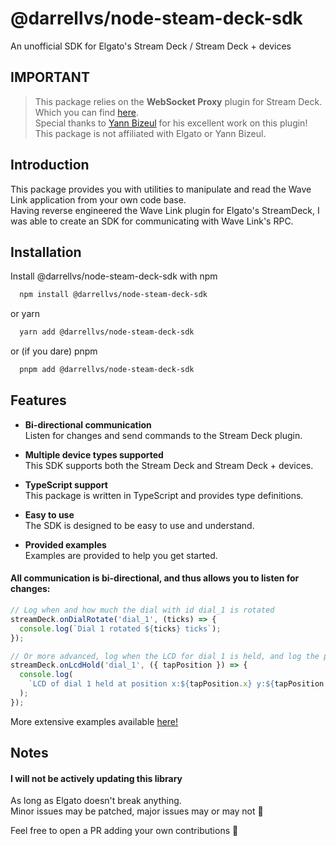 # @darrellvs/node-steam-deck-sdk

An unofficial SDK for Elgato's Stream Deck / Stream Deck + devices

## IMPORTANT

> This package relies on the **WebSocket Proxy** plugin for Stream Deck. Which you can find [here](https://marketplace.elgato.com/product/websocket-proxy-5ed6a37a-d6e9-4c95-aa95-42ded37ecff1).\
> Special thanks to [Yann Bizeul](https://github.com/ybizeul) for his excellent work on this plugin!\
> This package is not affiliated with Elgato or Yann Bizeul.

## Introduction

This package provides you with utilities to manipulate and read the Wave Link application from your own code base.\
Having reverse engineered the Wave Link plugin for Elgato's StreamDeck, I was able to create an SDK for communicating with Wave Link's RPC.

## Installation

Install @darrellvs/node-steam-deck-sdk with npm

```bash
  npm install @darrellvs/node-steam-deck-sdk
```

or yarn

```bash
  yarn add @darrellvs/node-steam-deck-sdk
```

or (if you dare) pnpm

```bash
  pnpm add @darrellvs/node-steam-deck-sdk
```

## Features

- **Bi-directional communication**\
  Listen for changes and send commands to the Stream Deck plugin.

- **Multiple device types supported**\
  This SDK supports both the Stream Deck and Stream Deck + devices.

- **TypeScript support**\
  This package is written in TypeScript and provides type definitions.

- **Easy to use**\
  The SDK is designed to be easy to use and understand.

- **Provided examples**\
  Examples are provided to help you get started.

#### All communication is bi-directional, and thus allows you to listen for changes:

```typescript
// Log when and how much the dial with id dial_1 is rotated
streamDeck.onDialRotate('dial_1', (ticks) => {
  console.log(`Dial 1 rotated ${ticks} ticks`);
});

// Or more advanced, log when the LCD for dial 1 is held, and log the position of the tap
streamDeck.onLcdHold('dial_1', ({ tapPosition }) => {
  console.log(
    `LCD of dial 1 held at position x:${tapPosition.x} y:${tapPosition.y}`
  );
});
```

More extensive examples available [here!](https://github.com/DarrellVS/node-steam-deck-sdk/tree/main/examples)

## Notes

#### I will not be actively updating this library

As long as Elgato doesn't break anything.\
Minor issues may be patched, major issues may or may not 👀

Feel free to open a PR adding your own contributions 🚀
